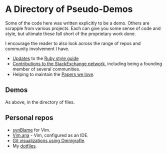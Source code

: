 # A Directory of Pseudo-Demos

Some of the code here was written explicitly to be a demo.  Others are scrapple from various projects.  Each can give you some sense of code and style, but ultimate these fall short of the proprietary work done.

I encourage the reader to also look across the range of repos and community involvement I have.  

* [Updates](https://github.com/bbatsov/ruby-style-guide/pull/422) to the [Ruby style guide](https://github.com/bbatsov/ruby-style-guide/pull/421)
* [Contributions to the StackExchange network](http://stackexchange.com/users/97237/new-alexandria?tab=accounts), including being a founding member of several communities.
* Helping to maintain the [Papers we love](https://github.com/papers-we-love/papers-we-love/pull/308/files).

## Demos

As above, in the directory of files.

## Personal repos
  * [svnBlame](https://github.com/NewAlexandria/svnblame.vim) for Vim.
  * [Vim.ana](https://github.com/NewAlexandria/vim.ana) - Vim, configured as an IDE.
  * [Git visualizations using Omnigrafle](https://github.com/NewAlexandria/grittle).
  * My [dotfiles](https://github.com/NewAlexandria/dotfiles).

